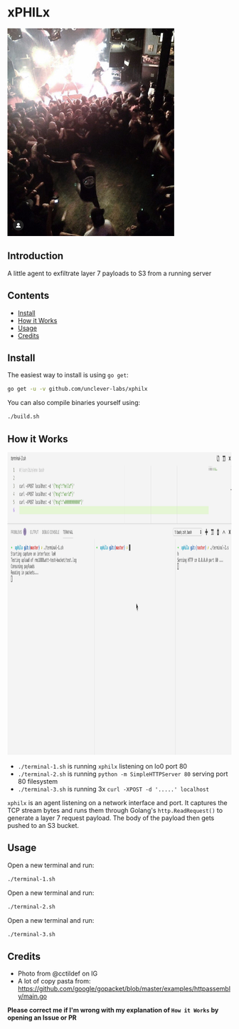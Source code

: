 # xPHILx

<img src="https://raw.githubusercontent.com/unclever-labs/xphilx/master/xphilx.jpg" width="375" height="466"/>

## Introduction

A little agent to exfiltrate layer 7 payloads to S3 from a running server

## Contents

- [Install](#install)
- [How it Works](#how-it-works)
- [Usage](#usage)
- [Credits](#credits)


## Install

The easiest way to install is using `go get`:

```bash
go get -u -v github.com/unclever-labs/xphilx
```

You can also compile binaries yourself using:

```bash
./build.sh
```

## How it Works

<img src="https://raw.githubusercontent.com/unclever-labs/xphilx/master/xphilx.gif" width="1233" height="679"/>

- `./terminal-1.sh` is running `xphilx` listening on lo0 port 80
- `./terminal-2.sh` is running `python -m SimpleHTTPServer 80` serving port 80 filesystem
- `./terminal-3.sh` is running 3x `curl -XPOST -d '.....' localhost`

`xphilx` is an agent listening on a network interface and port. It captures the TCP stream bytes and runs them through Golang's `http.ReadRequest()` to generate a layer 7 request payload. The body of the payload then gets pushed to an S3 bucket.

## Usage

Open a new terminal and run:

```bash
./terminal-1.sh
```

Open a new terminal and run:

```bash
./terminal-2.sh
```

Open a new terminal and run:

```bash
./terminal-3.sh
```

## Credits

- Photo from @cctildef on IG
- A lot of copy pasta from: https://github.com/google/gopacket/blob/master/examples/httpassembly/main.go

**Please correct me if I'm wrong with my explanation of `How it Works` by opening an Issue or PR**
